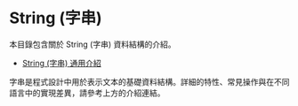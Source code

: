 # String (字串)

本目錄包含關於 String (字串) 資料結構的介紹。

- [String (字串) 通用介紹](introduction.md)

字串是程式設計中用於表示文本的基礎資料結構。詳細的特性、常見操作與在不同語言中的實現差異，請參考上方的介紹連結。
